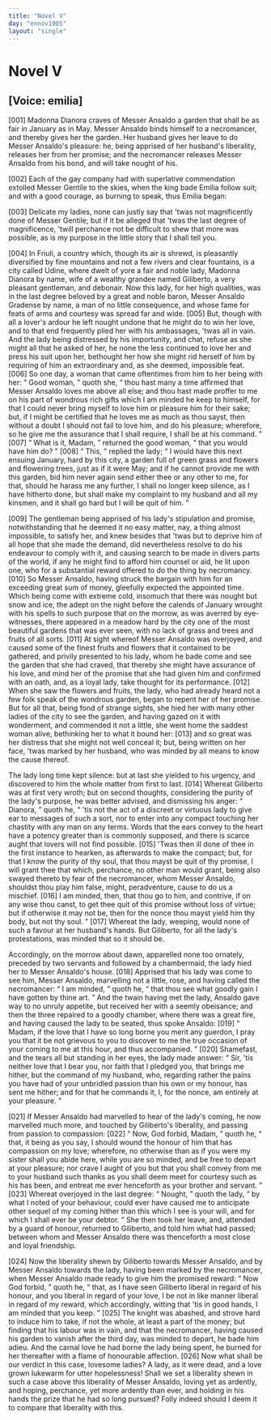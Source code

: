 ```yaml
---
title: "Novel V"
day: "ennov1005"
layout: "single"
---
```

<div id="nov1005" type="novella" who="emilia">
 <h1>
  Novel V
 </h1>
 <p>
  <h2>
   [Voice: emilia]
  </h2>
 </p>
 <argument>
  <p>
   <a name="p00050001">
    [001]
   </a>
   Madonna Dianora craves of Messer Ansaldo a garden
 that shall be as fair in January as in May. Messer
 Ansaldo binds himself to a necromancer, and thereby
 gives her the garden. Her husband gives her leave
 to do Messer Ansaldo's pleasure: he, being apprised
 of her husband's liberality, releases her from her
 promise; and the necromancer releases Messer Ansaldo
 from his bond, and will take nought of his.
  </p>
 </argument>
 <div3 type="commentary" who="author">
  <p>
   <a name="p00050002">
    [002]
   </a>
   Each
   of the gay company had with superlative commendation
 extolled Messer Gentile to the skies, when the king bade Emilia
 follow suit; and with a good courage, as burning to speak, thus
 Emilia began:
  </p>
 </div3>
 <div3 type="commentary" who="emilia">
  <p>
   <a name="p00050003">
    [003]
   </a>
   Delicate my ladies, none can justly say that 'twas
 not magnificently done of Messer Gentile; but if it be alleged that
 'twas the last degree of magnificence, 'twill perchance not be
 difficult to shew that more was possible, as is my purpose in the little
 story that I shall tell you.
  </p>
 </div3>
 <p>
  <a name="p00050004">
   [004]
  </a>
  In Friuli, a country which, though its air is shrewd, is pleasantly
 diversified by fine mountains and not a few rivers and clear
 fountains, is a city called Udine, where dwelt of yore a fair and
 noble lady, Madonna Dianora by name, wife of a wealthy grandee
 named Giliberto, a very pleasant gentleman, and debonair. Now
 this lady, for her high qualities, was in the last degree beloved by
 a great and noble baron, Messer Ansaldo Gradense by name, a
 man of no little consequence, and whose fame for feats of arms and
 courtesy was spread far and wide.
  <a name="p00050005">
   [005]
  </a>
  But, though with all a lover's
 ardour he left nought undone that he might do to win her love, and
 to that end frequently plied her with his ambassages, 'twas all in
  vain. And the lady being distressed by his importunity, and chat,
 refuse as she might all that he asked of her, he none the less
 continued to love her and press his suit upon her, bethought her how
 she might rid herself of him by requiring of him an extraordinary
 and, as she deemed, impossible feat.
  <a name="p00050006">
   [006]
  </a>
  So one day, a woman that came
 oftentimes from him to her being with her:
  <q direct="unspecified">
   Good woman,
  </q>
  quoth she,
  <q direct="unspecified">
   thou hast many a time affirmed that Messer Ansaldo
 loves me above all else; and thou hast made proffer to me on his
 part of wondrous rich gifts which I am minded he keep to himself,
 for that I could never bring myself to love him or pleasure him for
 their sake; but, if I might be certified that he loves me as
 much as thou sayst, then without a doubt I should not fail to love
 him, and do his pleasure; wherefore, so he give me the assurance
 that I shall require, I shall be at his command.
  </q>
  <a name="p00050007">
   [007]
  </a>
  <q direct="unspecified">
   What is it,
 Madam,
  </q>
  returned the good woman,
  <q direct="unspecified">
   that you would have him do?
  </q>
  <a name="p00050008">
   [008]
  </a>
  <q direct="unspecified">
   This,
  </q>
  replied the lady;
  <q direct="unspecified">
   I would have this next ensuing January,
 hard by this city, a garden full of green grass and flowers and
 flowering trees, just as if it were May; and if he cannot provide me
 with this garden, bid him never again send either thee or any other
 to me, for that, should he harass me any further, I shall no longer
 keep silence, as I have hitherto done, but shall make my complaint
 to my husband and all my kinsmen, and it shall go hard but I will be
 quit of him.
  </q>
 </p>
 <p>
  <a name="p00050009">
   [009]
  </a>
  The gentleman being apprised of his lady's stipulation and
 promise, notwithstanding that he deemed it no easy matter, nay, a
 thing almost impossible, to satisfy her, and knew besides that 'twas
 but to deprive him of all hope that she made the demand, did nevertheless
 resolve to do his endeavour to comply with it, and causing
 search to be made in divers parts of the world, if any he might find
 to afford him counsel or aid, he lit upon one, who for a substantial
 reward offered to do the thing by necromancy.
  <a name="p00050010">
   [010]
  </a>
  So Messer Ansaldo,
 having struck the bargain with him for an exceeding great sum of
 money, gleefully expected the appointed time. Which being come
 with extreme cold, insomuch that there was nought but snow and
 ice, the adept on the night before the calends of January wrought
 with his spells to such purpose that on the morrow, as was averred by
 eye-witnesses, there appeared in a meadow hard by the city one of
 the most beautiful gardens that was ever seen, with no lack of grass
  and trees and fruits of all sorts.
  <a name="p00050011">
   [011]
  </a>
  At sight whereof Messer Ansaldo
 was overjoyed, and caused some of the finest fruits and flowers that
 it contained to be gathered, and privily presented to his lady, whom
 he bade come and see the garden that she had craved, that thereby
 she might have assurance of his love, and mind her of the promise
 that she had given him and confirmed with an oath, and, as a loyal
 lady, take thought for its performance.
  <a name="p00050012">
   [012]
  </a>
  When she saw the flowers
 and fruits, the lady, who had already heard not a few folk speak of
 the wondrous garden, began to repent her of her promise. But for
 all that, being fond of strange sights, she hied her with many other
 ladies of the city to see the garden, and having gazed on it with
 wonderment, and commended it not a little, she went home the
 saddest woman alive, bethinking her to what it bound her:
  <a name="p00050013">
   [013]
  </a>
  and so
 great was her distress that she might not well conceal it; but, being
 written on her face, 'twas marked by her husband, who was minded
 by all means to know the cause thereof.
 </p>
 <p>
  The lady long time kept silence: but at last she yielded to his
 urgency, and discovered to him the whole matter from first to last.
  <a name="p00050014">
   [014]
  </a>
  Whereat Giliberto was at first very wroth; but on second thoughts,
 considering the purity of the lady's purpose, he was better advised,
 and dismissing his anger:
  <q direct="unspecified">
   Dianora,
  </q>
  quoth he,
  <q direct="unspecified">
   'tis not the act
 of a discreet or virtuous lady to give ear to messages of such a sort,
 nor to enter into any compact touching her chastity with any man
 on any terms. Words that the ears convey to the heart have a
 potency greater than is commonly supposed, and there is scarce
 aught that lovers will not find possible.
   <a name="p00050015">
    [015]
   </a>
   'Twas then ill done of thee
 in the first instance to hearken, as afterwards to make the compact;
 but, for that I know the purity of thy soul, that thou mayst be quit
 of thy promise, I will grant thee that which, perchance, no other man
 would grant, being also swayed thereto by fear of the necromancer,
 whom Messer Ansaldo, shouldst thou play him false, might, peradventure,
 cause to do us a mischief.
   <a name="p00050016">
    [016]
   </a>
   I am minded, then, that thou
 go to him, and contrive, if on any wise thou canst, to get thee quit of
 this promise without loss of virtue; but if otherwise it may not be,
 then for the nonce thou mayst yield him thy body, but not thy soul.
  </q>
  <a name="p00050017">
   [017]
  </a>
  Whereat the lady, weeping, would none of such a favour at her
 husband's hands. But Giliberto, for all the lady's protestations, was
 minded that so it should be.
 </p>
 <p>
  Accordingly, on the morrow about dawn, apparelled none too
 ornately, preceded by two servants and followed by a chambermaid,
 the lady hied her to Messer Ansaldo's house.
  <a name="p00050018">
   [018]
  </a>
  Apprised that his lady
 was come to see him, Messer Ansaldo, marvelling not a little, rose,
 and having called the necromancer:
  <q direct="unspecified">
   I am minded,
  </q>
  quoth he,
  <q direct="unspecified">
   that thou see what goodly gain I have gotten by thine art.
  </q>
  And
 the twain having met the lady, Ansaldo gave way to no unruly
 appetite, but received her with a seemly obeisance; and then the
 three repaired to a goodly chamber, where there was a great fire, and
 having caused the lady to be seated, thus spoke Ansaldo:
  <a name="p00050019">
   [019]
  </a>
  <q direct="unspecified">
   Madam,
 if the love that I have so long borne you merit any guerdon, I pray
 you that it be not grievous to you to discover to me the true occasion
 of your coming to me at this hour, and thus accompanied.
  </q>
  <a name="p00050020">
   [020]
  </a>
  Shamefast,
 and the tears all but standing in her eyes, the lady made
 answer:
  <q direct="unspecified">
   Sir, 'tis neither love that I bear you, nor faith that I
 pledged you, that brings me hither, but the command of my husband,
 who, regarding rather the pains you have had of your unbridled
 passion than his own or my honour, has sent me hither; and for that
 he commands it, I, for the nonce, am entirely at your pleasure.
  </q>
 </p>
 <p>
  <a name="p00050021">
   [021]
  </a>
  If Messer Ansaldo had marvelled to hear of the lady's coming,
 he now marvelled much more, and touched by Giliberto's liberality,
 and passing from passion to compassion:
  <a name="p00050022">
   [022]
  </a>
  <q direct="unspecified">
   Now, God forbid,
 Madam,
  </q>
  quoth he,
  <q direct="unspecified">
   that, it being as you say, I should wound the
 honour of him that has compassion on my love; wherefore, no
 otherwise than as if you were my sister shall you abide here, while
 you are so minded, and be free to depart at your pleasure; nor crave
 I aught of you but that you shall convey from me to your husband
 such thanks as you shall deem meet for courtesy such as his has been,
 and entreat me ever henceforth as your brother and servant.
  </q>
  <a name="p00050023">
   [023]
  </a>
  Whereat overjoyed in the last degree:
  <q direct="unspecified">
   Nought,
  </q>
  quoth the lady,
  <q direct="unspecified">
   by what I noted of your behaviour, could ever have caused me to
 anticipate other sequel of my coming hither than this which I see is
 your will, and for which I shall ever be your debtor.
  </q>
  She then
 took her leave, and, attended by a guard of honour, returned to
 Giliberto, and told him what had passed; between whom and Messer
 Ansaldo there was thenceforth a most close and loyal friendship.
 </p>
 <p>
  <a name="p00050024">
   [024]
  </a>
  Now the liberality shewn by Giliberto towards Messer Ansaldo,
 and by Messer Ansaldo towards the lady, having been marked by
  the necromancer, when Messer Ansaldo made ready to give him the
 promised reward:
  <q direct="unspecified">
   Now God forbid,
  </q>
  quoth he,
  <q direct="unspecified">
   that, as I have
 seen Giliberto liberal in regard of his honour, and you liberal in
 regard of your love, I be not in like manner liberal in regard of my
 reward, which accordingly, witting that 'tis in good hands, I am
 minded that you keep.
  </q>
  <a name="p00050025">
   [025]
  </a>
  The knight was abashed, and strove hard
 to induce him to take, if not the whole, at least a part of the money;
 but finding that his labour was in vain, and that the necromancer,
 having caused his garden to vanish after the third day, was minded
 to depart, he bade him adieu. And the carnal love he had borne
 the lady being spent, he burned for her thereafter with a flame of
 honourable affection.
  <a name="p00050026">
   [026]
  </a>
  Now what shall be our verdict in this case,
 lovesome ladies? A lady, as it were dead, and a love grown lukewarm
 for utter hopelessness! Shall we set a liberality shewn in such
 a case above this liberality of Messer Ansaldo, loving yet as ardently,
 and hoping, perchance, yet more ardently than ever, and holding
 in his hands the prize that he had so long pursued? Folly indeed
 should I deem it to compare that liberality with this.
 </p>
</div>